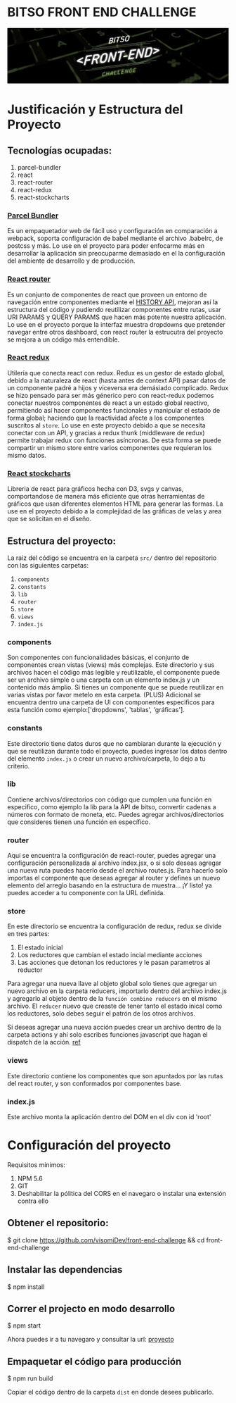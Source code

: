 # BITSO FRONT END CHALLENGE

![Front End Challenge Image](https://github.com/bitsoex/front-end-challenge/blob/master/bann_bfec.jpg)

# Justificación y Estructura del Proyecto

## Tecnologías ocupadas:

1. parcel-bundler
2. react
3. react-router
4. react-redux
5. react-stockcharts

### [Parcel Bundler](https://parceljs.org/)

Es un empaquetador web de fácil uso y configuración en comparación a webpack, soporta configuración de babel mediante el archivo .babelrc, de postcss y más. Lo use en el proyecto para poder enfocarme más en desarrollar la aplicación sin preocuparme demasiado en el la configuración del ambiente de desarrollo y de producción.

### [React router](https://reacttraining.com/react-router/)

Es un conjunto de componentes de react que proveen un entorno de navegación entre componentes mediante el [HISTORY API](https://developer.mozilla.org/es/docs/DOM/Manipulando_el_historial_del_navegador), mejoran así la estructura del código y pudiendo reutilizar componentes entre rutas, usar URI PARAMS y QUERY PARAMS que hacen más potente nuestra aplicación.
Lo use en el proyecto porque la interfaz muestra dropdowns que pretender navegar entre otros dashboard, con react router la estrucutra del proyecto se mejora a un código más entendible.

### [React redux](https://redux.js.org/basics/usage-with-react)

Utilería que conecta react con redux. Redux es un gestor de estado global, debido a la naturaleza de react (hasta antes de context API) pasar datos de un componente padré a hijos y viceversa era demásiado complicado. Redux se hizo pensado para ser más génerico pero con react-redux podemos conectar nuestros componentes de react a un estado global reactivo, permitiendo así hacer componentes funcionales y manipular el estado de forma global; haciendo que la reactividad afecte a los componentes suscritos al `store`. Lo use en este proyecto debido a que se necesita conectar con un API, y gracias a redux thunk (middleware de redux) permite trabajar redux con funciones asíncronas. De esta forma se puede compartir un mismo store entre varios componentes que requieran los mismo datos.

### [React stockcharts](http://rrag.github.io/react-stockcharts/documentation.html)

Libreria de react para gráficos hecha con D3, svgs y canvas, comportandose de manera más eficiente que otras herramientas de gráficos que usan diferentes elementos HTML para generar las formas. La use en el proyecto debido a la complejidad de las gráficas de velas y area que se solicitan en el diseño.


## Estructura del proyecto:
La raíz del código se encuentra en la carpeta `src/` dentro del repositorio con las siguientes carpetas:

1. `components`
2. `constants`
3. `lib`
4. `router`
5. `store`
6. `views`
7. `index.js`

### components

Son componentes con funcionalidades básicas, el conjunto de componentes crean vistas (views) más complejas. Este directorio y sus archivos hacen el código más legible y reutilizable, el componente puede ser un archivo simple o una carpeta con un elemento index.js y un contenido más ámplio. Si tienes un componente que se puede reutilizar en varias vistas por favor metelo en esta carpeta.
(PLUS) Adicional se encuentra dentro una carpeta de UI con componentes especificos para esta función como ejemplo:['dropdowns', 'tablas', 'gráficas'].

### constants

Este directorio tiene datos duros que no cambiaran durante la ejecución y que se reutilizan durante todo el proyecto, puedes ingresar los datos dentro del elemento `index.js` o crear un nuevo archivo/carpeta, lo dejo a tu criterio.

### lib

Contiene archivos/directorios con código que cumplen una función en especifico, como ejemplo la lib para la API de bitso, convertir cadenas a números con formato de moneta, etc. Puedes agregar archivos/directorios que consideres tienen una función en específico.

### router

Aquí se encuentra la configuración de react-router, puedes agregar una configuración personalizada al archivo index.jsx, o si solo deseas agregar una nueva ruta puedes hacerlo desde el archivo routes.js. Para hacerlo solo importas el componente que deseas agregar al router y defines un nuevo elemento del arreglo basando en la estructura de muestra... ¡Y listo! ya puedes acceder a tu componente con la URL definida.

### store

En este directorio se encuentra la configuración de redux, redux se divide en tres partes:
1. El estado inicial
2. Los reductores que cambian el estado incial mediante acciones
3. Las acciones que detonan los reductores y le pasan parametros al reductor

Para agregar una nueva llave al objeto global solo tienes que agregar un nuevo archivo en la carpeta reducers, importarlo dentro del archivo index.js y agregarlo al objeto dentro de la `función combine reducers` en el mismo archivo. El `reducer` nuevo que creaste de tener tanto el estado inical como los reductores, solo debes seguir el patrón de los otros archivos.

Si deseas agregar una nueva acción puedes crear un archivo dentro de la carpeta actions y ahí solo escribes funciones javascript que hagan el dispatch de la acción. [ref](https://redux.js.org/basics/actions)

### views

Este directorio contiene los componentes que son apuntados por las rutas del react router, y son conformados por componentes base.

### index.js

Este archivo monta la aplicación dentro del DOM en el div con id 'root'


# Configuración del proyecto
Requisitos mínimos:
1. NPM 5.6
2. GIT
3. Deshabilitar la pólitica del CORS en el navegaro o instalar una extensión contra ello

## Obtener el repositorio:

$ git clone https://github.com/visomiDev/front-end-challenge && cd front-end-challenge

## Instalar las dependencias

$ npm install

## Correr el projecto en modo desarrollo

$ npm start

Ahora puedes ir a tu navegaro y consultar la url: [proyecto](http://127.0.0.1:1234)

## Empaquetar el código para producción

$ npm run build

Copiar el código dentro de la carpeta `dist` en donde desees publicarlo.

